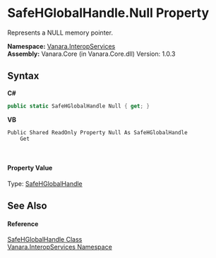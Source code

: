 # SafeHGlobalHandle.Null Property 
 

Represents a NULL memory pointer.

**Namespace:**&nbsp;<a href="46913109-b3e0-3b59-6f7f-071f8aa90bf0">Vanara.InteropServices</a><br />**Assembly:**&nbsp;Vanara.Core (in Vanara.Core.dll) Version: 1.0.3

## Syntax

**C#**<br />
``` C#
public static SafeHGlobalHandle Null { get; }
```

**VB**<br />
``` VB
Public Shared ReadOnly Property Null As SafeHGlobalHandle
	Get
```

<br />

#### Property Value
Type: <a href="4c2cd539-fef9-cc3c-3314-5b00f1ef3d9e">SafeHGlobalHandle</a>

## See Also


#### Reference
<a href="4c2cd539-fef9-cc3c-3314-5b00f1ef3d9e">SafeHGlobalHandle Class</a><br /><a href="46913109-b3e0-3b59-6f7f-071f8aa90bf0">Vanara.InteropServices Namespace</a><br />